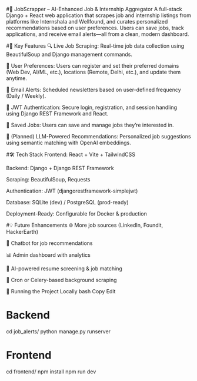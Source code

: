 #📌 JobScrapper – AI-Enhanced Job & Internship Aggregator
A full-stack Django + React web application that scrapes job and internship listings from platforms like Internshala and Wellfound, and curates personalized recommendations based on user preferences. Users can save jobs, track applications, and receive email alerts—all from a clean, modern dashboard.

#🚀 Key Features
🔍 Live Job Scraping: Real-time job data collection using BeautifulSoup and Django management commands.

🎯 User Preferences: Users can register and set their preferred domains (Web Dev, AI/ML, etc.), locations (Remote, Delhi, etc.), and update them anytime.

💌 Email Alerts: Scheduled newsletters based on user-defined frequency (Daily / Weekly).

🔐 JWT Authentication: Secure login, registration, and session handling using Django REST Framework and React.

💾 Saved Jobs: Users can save and manage jobs they’re interested in.

🧠 (Planned) LLM-Powered Recommendations: Personalized job suggestions using semantic matching with OpenAI embeddings.

#🛠 Tech Stack
Frontend: React + Vite + TailwindCSS

Backend: Django + Django REST Framework

Scraping: BeautifulSoup, Requests

Authentication: JWT (djangorestframework-simplejwt)

Database: SQLite (dev) / PostgreSQL (prod-ready)

Deployment-Ready: Configurable for Docker & production

#💡 Future Enhancements
🌐 More job sources (LinkedIn, Foundit, HackerEarth)

🤖 Chatbot for job recommendations

📊 Admin dashboard with analytics

🧠 AI-powered resume screening & job matching

🔄 Cron or Celery-based background scraping

🧪 Running the Project Locally
bash
Copy
Edit
# Backend
cd job_alerts/
python manage.py runserver

# Frontend
cd frontend/
npm install
npm run dev
